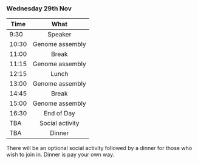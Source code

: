 ### Wednesday 29th Nov

Time | What 
---|:---:
9:30 | Speaker 
10:30 | Genome assembly 
11:00 | Break
11:15 | Genome assembly  
12:15 | Lunch| 
13:00 | Genome assembly 
14:45 |Break
15:00| Genome assembly 
16:30 | End of Day
TBA | Social activity
TBA | Dinner

There will be an optional social activity followed by a dinner for those who wish to join in. Dinner is pay your own way.

